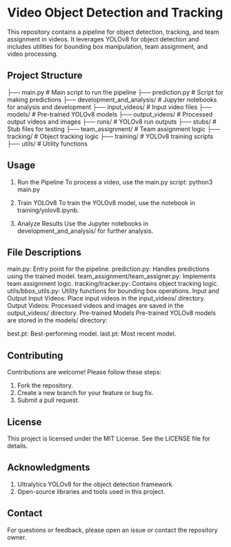 # Video Object Detection and Tracking

This repository contains a pipeline for object detection, tracking, and team assignment in videos. It leverages YOLOv8 for object detection and includes utilities for bounding box manipulation, team assignment, and video processing.

## Project Structure
├── main.py # Main script to run the pipeline 
├── prediction.py # Script for making predictions 
├── development_and_analysis/ # Jupyter notebooks for analysis and development 
├── input_videos/ # Input video files 
├── models/ # Pre-trained YOLOv8 models 
├── output_videos/ # Processed output videos and images 
├── runs/ # YOLOv8 run outputs 
├── stubs/ # Stub files for testing 
├── team_assignment/ # Team assignment logic 
├── tracking/ # Object tracking logic 
├── training/ # YOLOv8 training scripts 
├── utils/ # Utility functions 


## Usage
1. Run the Pipeline
To process a video, use the main.py script:
    python3 main.py

2. Train YOLOv8
To train the YOLOv8 model, use the notebook in training/yolov8.ipynb.

3. Analyze Results
Use the Jupyter notebooks in development_and_analysis/ for further analysis.

## File Descriptions
main.py: Entry point for the pipeline.
prediction.py: Handles predictions using the trained model.
team_assignment/team_assigner.py: Implements team assignment logic.
tracking/tracker.py: Contains object tracking logic.
utils/bbox_utils.py: Utility functions for bounding box operations.
Input and Output
Input Videos: Place input videos in the input_videos/ directory.
Output Videos: Processed videos and images are saved in the output_videos/ directory.
Pre-trained Models
Pre-trained YOLOv8 models are stored in the models/ directory:

best.pt: Best-performing model.
last.pt: Most recent model.

## Contributing
Contributions are welcome! Please follow these steps:

1. Fork the repository.
2. Create a new branch for your feature or bug fix.
3. Submit a pull request.

## License
This project is licensed under the MIT License. See the LICENSE file for details.

## Acknowledgments
1. Ultralytics YOLOv8 for the object detection framework.
2. Open-source libraries and tools used in this project.

## Contact
For questions or feedback, please open an issue or contact the repository owner.

